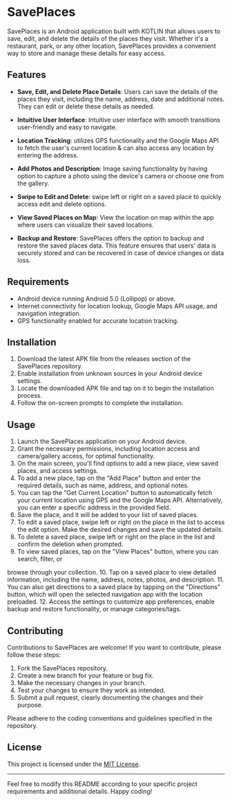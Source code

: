 # SavePlaces

SavePlaces is an Android application built with KOTLIN that allows users to save, edit, and delete the details of the places they visit. Whether it's a restaurant, park, or any other location, SavePlaces provides a convenient way to store and manage these details for easy access.

## Features

- **Save, Edit, and Delete Place Details**: Users can save the details of the places they visit, including the name, address, date and additional notes. They can edit or delete these details as needed.

- **Intuitive User Interface**: Intuitive user interface with smooth transitions user-friendly and easy to navigate.

- **Location Tracking**: utilizes GPS functionality and the Google Maps API to fetch the user's current location & can also access any location by entering the address.

- **Add Photos and Description**: Image saving functionality by having option to capture a photo using the device's camera or choose one from the gallery.

- **Swipe to Edit and Delete**: swipe left or right on a saved place to quickly access edit and delete options. 

- **View Saved Places on Map**: View the location on map within the app where users can visualize their saved locations.

- **Backup and Restore**: SavePlaces offers the option to backup and restore the saved places data. This feature ensures that users' data is securely stored and can be recovered in case of device changes or data loss.

## Requirements

- Android device running Android 5.0 (Lollipop) or above.
- Internet connectivity for location lookup, Google Maps API usage, and navigation integration.
- GPS functionality enabled for accurate location tracking.

## Installation

1. Download the latest APK file from the releases section of the SavePlaces repository.
2. Enable installation from unknown sources in your Android device settings.
3. Locate the downloaded APK file and tap on it to begin the installation process.
4. Follow the on-screen prompts to complete the installation.

## Usage

1. Launch the SavePlaces application on your Android device.
2. Grant the necessary permissions, including location access and camera/gallery access, for optimal functionality.
3. On the main screen, you'll find options to add a new place, view saved places, and access settings.
4. To add a new place, tap on the "Add Place" button and enter the required details, such as name, address, and optional notes.
5. You can tap the "Get Current Location" button to automatically fetch your current location using GPS and the Google Maps API. Alternatively, you can enter a specific address in the provided field.
6. Save the place, and it will be added to your list of saved places.
7. To edit a saved place, swipe left or right on the place in the list to access the edit option. Make the desired changes and save the updated details.
8. To delete a saved place, swipe left or right on the place in the list and confirm the deletion when prompted.
9. To view saved places, tap on the "View Places" button, where you can search, filter, or

 browse through your collection.
10. Tap on a saved place to view detailed information, including the name, address, notes, photos, and description.
11. You can also get directions to a saved place by tapping on the "Directions" button, which will open the selected navigation app with the location preloaded.
12. Access the settings to customize app preferences, enable backup and restore functionality, or manage categories/tags.

## Contributing

Contributions to SavePlaces are welcome! If you want to contribute, please follow these steps:

1. Fork the SavePlaces repository.
2. Create a new branch for your feature or bug fix.
3. Make the necessary changes in your branch.
4. Test your changes to ensure they work as intended.
5. Submit a pull request, clearly documenting the changes and their purpose.

Please adhere to the coding conventions and guidelines specified in the repository.

## License

This project is licensed under the [MIT License](LICENSE.txt).

---

Feel free to modify this README according to your specific project requirements and additional details. Happy coding!
